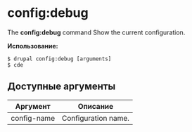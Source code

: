 # config:debug
The **config:debug** command Show the current configuration.

**Использование:**
```
$ drupal config:debug [arguments]
$ cde  
```

## Доступные аргументы
Аргумент | Описание
---------|-------------
config-name | Configuration name.
